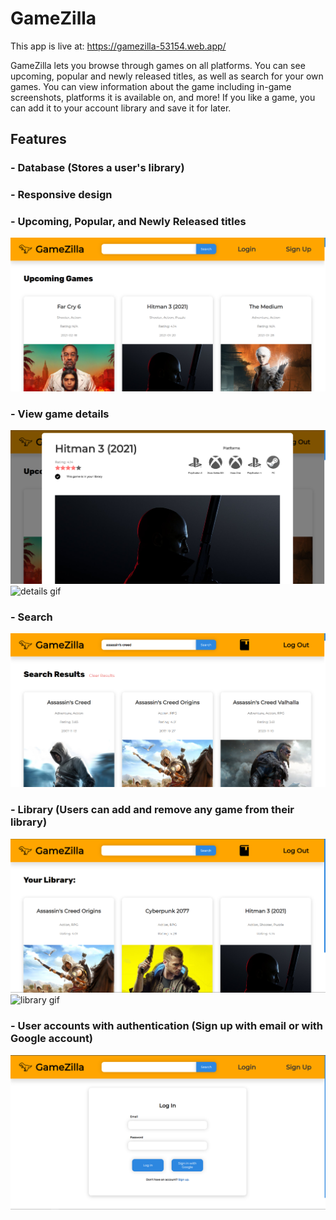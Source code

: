 # GameZilla

This app is live at: https://gamezilla-53154.web.app/

GameZilla lets you browse through games on all platforms. You can see upcoming, popular and newly released titles, as well as search for your own games. You can view information about the game including in-game screenshots, platforms it is available on, and more! If you like a game, you can add it to your account library and save it for later.

## Features

### - Database (Stores a user's library)

### - Responsive design

### - Upcoming, Popular, and Newly Released titles

![homepage screenshot](/screenshots/home.png)

### - View game details

![details screenshot](/screenshots/details.png)
![details gif](/screenshots/details.gif)

### - Search

![search screenshot](/screenshots/search.png)

### - Library (Users can add and remove any game from their library)

![library screenshot](/screenshots/library.png)
![library gif](/screenshots/library.gif.gif)

### - User accounts with authentication (Sign up with email or with Google account)

![login screenshot](/screenshots/login.png)
